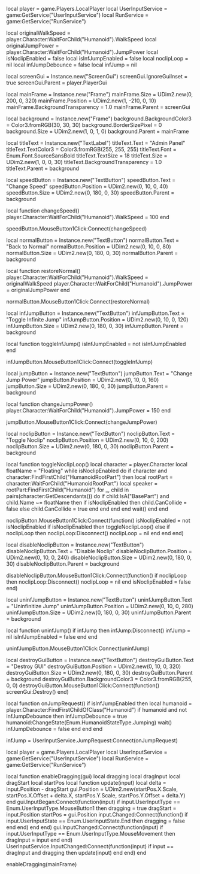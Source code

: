 local player = game.Players.LocalPlayer
local UserInputService = game:GetService("UserInputService")
local RunService = game:GetService("RunService")

local originalWalkSpeed = player.Character:WaitForChild("Humanoid").WalkSpeed
local originalJumpPower = player.Character:WaitForChild("Humanoid").JumpPower
local isNoclipEnabled = false
local isInfJumpEnabled = false
local noclipLoop = nil
local infJumpDebounce = false
local infJump = nil

local screenGui = Instance.new("ScreenGui")
screenGui.IgnoreGuiInset = true
screenGui.Parent = player.PlayerGui

local mainFrame = Instance.new("Frame")
mainFrame.Size = UDim2.new(0, 200, 0, 320)
mainFrame.Position = UDim2.new(1, -210, 0, 10)
mainFrame.BackgroundTransparency = 1.0
mainFrame.Parent = screenGui

local background = Instance.new("Frame")
background.BackgroundColor3 = Color3.fromRGB(30, 30, 30)
background.BorderSizePixel = 0
background.Size = UDim2.new(1, 0, 1, 0)
background.Parent = mainFrame

local titleText = Instance.new("TextLabel")
titleText.Text = "Admin Panel"
titleText.TextColor3 = Color3.fromRGB(255, 255, 255)
titleText.Font = Enum.Font.SourceSansBold
titleText.TextSize = 18
titleText.Size = UDim2.new(1, 0, 0, 30)
titleText.BackgroundTransparency = 1.0
titleText.Parent = background

local speedButton = Instance.new("TextButton")
speedButton.Text = "Change Speed"
speedButton.Position = UDim2.new(0, 10, 0, 40)
speedButton.Size = UDim2.new(0, 180, 0, 30)
speedButton.Parent = background

local function changeSpeed()
    player.Character:WaitForChild("Humanoid").WalkSpeed = 100
end

speedButton.MouseButton1Click:Connect(changeSpeed)

local normalButton = Instance.new("TextButton")
normalButton.Text = "Back to Normal"
normalButton.Position = UDim2.new(0, 10, 0, 80)
normalButton.Size = UDim2.new(0, 180, 0, 30)
normalButton.Parent = background

local function restoreNormal()
    player.Character:WaitForChild("Humanoid").WalkSpeed = originalWalkSpeed
    player.Character:WaitForChild("Humanoid").JumpPower = originalJumpPower
end

normalButton.MouseButton1Click:Connect(restoreNormal)

local infJumpButton = Instance.new("TextButton")
infJumpButton.Text = "Toggle Infinite Jump"
infJumpButton.Position = UDim2.new(0, 10, 0, 120)
infJumpButton.Size = UDim2.new(0, 180, 0, 30)
infJumpButton.Parent = background

local function toggleInfJump()
    isInfJumpEnabled = not isInfJumpEnabled
end

infJumpButton.MouseButton1Click:Connect(toggleInfJump)

local jumpButton = Instance.new("TextButton")
jumpButton.Text = "Change Jump Power"
jumpButton.Position = UDim2.new(0, 10, 0, 160)
jumpButton.Size = UDim2.new(0, 180, 0, 30)
jumpButton.Parent = background

local function changeJumpPower()
    player.Character:WaitForChild("Humanoid").JumpPower = 150
end

jumpButton.MouseButton1Click:Connect(changeJumpPower)

local noclipButton = Instance.new("TextButton")
noclipButton.Text = "Toggle Noclip"
noclipButton.Position = UDim2.new(0, 10, 0, 200)
noclipButton.Size = UDim2.new(0, 180, 0, 30)
noclipButton.Parent = background

local function toggleNoclipLoop()
    local character = player.Character
    local floatName = "Floating"
    while isNoclipEnabled do
        if character and character:FindFirstChild("HumanoidRootPart") then
            local rootPart = character:WaitForChild("HumanoidRootPart")
            local speaker = rootPart:FindFirstChild("Humanoid")
            for _, child in pairs(character:GetDescendants()) do
                if child:IsA("BasePart") and child.Name ~= floatName then
                    if isNoclipEnabled then
                        child.CanCollide = false
                    else
                        child.CanCollide = true
                    end
                end
            end
        end
        wait()
    end
end

noclipButton.MouseButton1Click:Connect(function()
    isNoclipEnabled = not isNoclipEnabled
    if isNoclipEnabled then
        toggleNoclipLoop()
    else
        if noclipLoop then
            noclipLoop:Disconnect()
            noclipLoop = nil
        end
    end
end)

local disableNoclipButton = Instance.new("TextButton")
disableNoclipButton.Text = "Disable Noclip"
disableNoclipButton.Position = UDim2.new(0, 10, 0, 240)
disableNoclipButton.Size = UDim2.new(0, 180, 0, 30)
disableNoclipButton.Parent = background

disableNoclipButton.MouseButton1Click:Connect(function()
    if noclipLoop then
        noclipLoop:Disconnect()
        noclipLoop = nil
    end
    isNoclipEnabled = false
end)

local uninfJumpButton = Instance.new("TextButton")
uninfJumpButton.Text = "Uninfinitize Jump"
uninfJumpButton.Position = UDim2.new(0, 10, 0, 280)
uninfJumpButton.Size = UDim2.new(0, 180, 0, 30)
uninfJumpButton.Parent = background

local function uninfJump()
    if infJump then
        infJump:Disconnect()
        infJump = nil
        isInfJumpEnabled = false
    end
end

uninfJumpButton.MouseButton1Click:Connect(uninfJump)

local destroyGuiButton = Instance.new("TextButton")
destroyGuiButton.Text = "Destroy GUI"
destroyGuiButton.Position = UDim2.new(0, 10, 0, 320)
destroyGuiButton.Size = UDim2.new(0, 180, 0, 30)
destroyGuiButton.Parent = background
destroyGuiButton.BackgroundColor3 = Color3.fromRGB(255, 0, 0)
destroyGuiButton.MouseButton1Click:Connect(function()
    screenGui:Destroy()
end)

local function onJumpRequest()
    if isInfJumpEnabled then
        local humanoid = player.Character:FindFirstChildOfClass("Humanoid")
        if humanoid and not infJumpDebounce then
            infJumpDebounce = true
            humanoid:ChangeState(Enum.HumanoidStateType.Jumping)
            wait()
            infJumpDebounce = false
        end
    end
end

infJump = UserInputService.JumpRequest:Connect(onJumpRequest)

local player = game.Players.LocalPlayer
local UserInputService = game:GetService("UserInputService")
local RunService = game:GetService("RunService")

local function enableDragging(gui)
    local dragging
    local dragInput
    local dragStart
    local startPos
    local function update(input)
        local delta = input.Position - dragStart
        gui.Position = UDim2.new(startPos.X.Scale, startPos.X.Offset + delta.X, startPos.Y.Scale, startPos.Y.Offset + delta.Y)
    end
    gui.InputBegan:Connect(function(input)
        if input.UserInputType == Enum.UserInputType.MouseButton1 then
            dragging = true
            dragStart = input.Position
            startPos = gui.Position
            input.Changed:Connect(function()
                if input.UserInputState == Enum.UserInputState.End then
                    dragging = false
                end
            end)
        end
    end)
    gui.InputChanged:Connect(function(input)
        if input.UserInputType == Enum.UserInputType.MouseMovement then
            dragInput = input
        end
    end)
    UserInputService.InputChanged:Connect(function(input)
        if input == dragInput and dragging then
            update(input)
        end
    end)
end

enableDragging(mainFrame)
